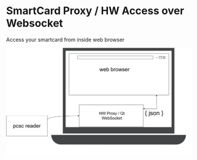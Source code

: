 # SmartCard Proxy / HW Access over Websocket
Access your smartcard from inside web browser


![title](assets/ApduProxy.png)
